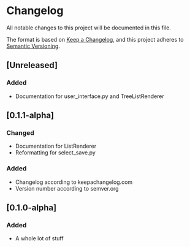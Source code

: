 # Changelog
All notable changes to this project will be documented in this file.

The format is based on [Keep a Changelog](https://keepachangelog.com/en/1.0.0/),
and this project adheres to [Semantic Versioning](https://semver.org/spec/v2.0.0.html).

## [Unreleased]

### Added
 - Documentation for user_interface.py and TreeListRenderer

## [0.1.1-alpha]

### Changed
 - Documentation for ListRenderer
 - Reformatting for select_save.py

### Added
 - Changelog according to keepachangelog.com
 - Version number according to semver.org

## [0.1.0-alpha]

### Added
 - A whole lot of stuff
